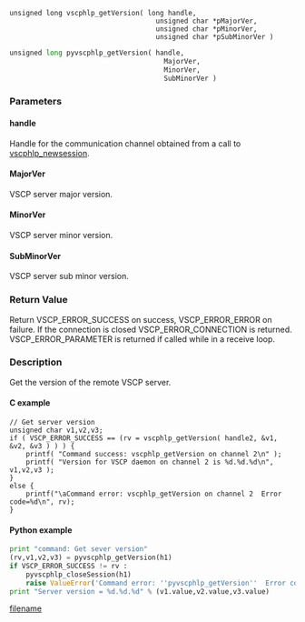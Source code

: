 

```clike
unsigned long vscphlp_getVersion( long handle, 
                                    unsigned char *pMajorVer,
                                    unsigned char *pMinorVer,
                                    unsigned char *pSubMinorVer )
```

```python
unsigned long pyvscphlp_getVersion( handle, 
                                      MajorVer,
                                      MinorVer,
                                      SubMinorVer )
```

### Parameters

#### handle
Handle for the communication channel obtained from a call to [vscphlp_newsession](vscphlp_newsession.md).

#### MajorVer
VSCP server major version.

#### MinorVer
VSCP server minor version.

#### SubMinorVer
VSCP server sub minor version.

### Return Value
Return VSCP_ERROR_SUCCESS on success, VSCP_ERROR_ERROR on failure. If the connection is closed VSCP_ERROR_CONNECTION is returned. VSCP_ERROR_PARAMETER is returned if called while in a receive loop.

### Description
Get the version of the remote VSCP server. 

#### C example

```clike
// Get server version
unsigned char v1,v2,v3;
if ( VSCP_ERROR_SUCCESS == (rv = vscphlp_getVersion( handle2, &v1, &v2, &v3 ) ) ) {
    printf( "Command success: vscphlp_getVersion on channel 2\n" );
    printf( "Version for VSCP daemon on channel 2 is %d.%d.%d\n", v1,v2,v3 );
}
else {
    printf("\aCommand error: vscphlp_getVersion on channel 2  Error code=%d\n", rv);
}
```

#### Python example

```python
print "command: Get sever version"
(rv,v1,v2,v3) = pyvscphlp_getVersion(h1)
if VSCP_ERROR_SUCCESS != rv :
    pyvscphlp_closeSession(h1)
    raise ValueError('Command error: ''pyvscphlp_getVersion''  Error code=%d' % rv )
print "Server version = %d.%d.%d" % (v1.value,v2.value,v3.value)
```




[filename](./bottom_copyright.md ':include')